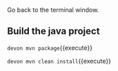 Go back to the terminal window.

## Build the java project

`devon mvn package`{{execute}}

`devon mvn clean install`{{execute}}